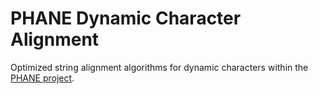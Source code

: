 PHANE Dynamic Character Alignment
=================================

Optimized string alignment algorithms for dynamic characters within the [PHANE project][GitHub-PHANE].

[GitHub-PHANE]: https://github.com/AMNH/PHANE#readme
